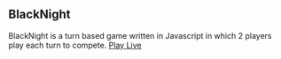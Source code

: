 ## BlackNight

BlackNight is a turn based game written in Javascript in which 2 players play each turn to compete.
[Play Live](https://miami78.github.io/BlackKnight/)

